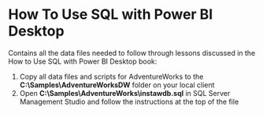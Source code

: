 # How To Use SQL with Power BI Desktop
Contains all the data files needed to follow through lessons discussed in the How to Use SQL with Power BI Desktop book:
1. Copy all data files and scripts for AdventureWorks to the **C:\Samples\AdventureWorksDW** folder on your local client
2. Open **C:\Samples\AdventureWorks\instawdb.sql** in SQL Server Management Studio and follow the instructions at the top of the file
